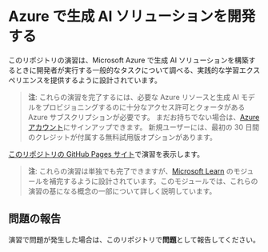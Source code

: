# Azure で生成 AI ソリューションを開発する

このリポジトリの演習は、Microsoft Azure で生成 AI ソリューションを構築するときに開発者が実行する一般的なタスクについて調べる、実践的な学習エクスペリエンスを提供するように設計されています。

> **注**: これらの演習を完了するには、必要な Azure リソースと生成 AI モデルをプロビジョニングするのに十分なアクセス許可とクォータがある Azure サブスクリプションが必要です。 まだお持ちでない場合は、[Azure アカウント](https://azure.microsoft.com/free)にサインアップできます。 新規ユーザーには、最初の 30 日間のクレジットが付属する無料試用版オプションがあります。

[このリポジトリの GitHub Pages サイト](https://go.microsoft.com/fwlink/?linkid=2310724)で演習を表示します。


> **注**: これらの演習は単独でも完了できますが、[Microsoft Learn](https://aka.ms/mslearn-generative-ai) のモジュールを補完するように設計されています。このモジュールでは、これらの演習の基になる概念の一部について詳しく説明しています。

## 問題の報告

演習で問題が発生した場合は、このリポジトリで**問題**として報告してください。
